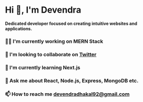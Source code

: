 # Hi 👋, I'm Devendra
**Dedicated developer focused on creating intuitive websites and applications.**

### 👨‍💻 I'm currently working on MERN Stack
### 🤝 I'm looking to collaborate on [Twitter](https://twitter.com/chirag_verma11)
### 🌱 I'm currently learning Next.js
### 💬 Ask me about React, Node.js, Express, MongoDB etc.
### 📫 How to reach me devendradhakal92@gmail.com
